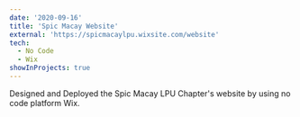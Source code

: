 ```yaml
---
date: '2020-09-16'
title: 'Spic Macay Website'
external: 'https://spicmacaylpu.wixsite.com/website'
tech:
  - No Code
  - Wix
showInProjects: true
---
```


Designed and Deployed the Spic Macay LPU Chapter's website by using no code platform Wix.
